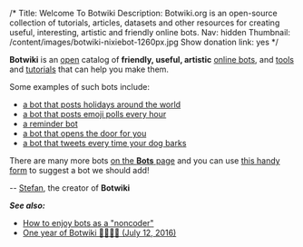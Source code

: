 /*
Title: Welcome To Botwiki
Description: Botwiki.org is an open-source collection of tutorials, articles, datasets and other resources for creating useful, interesting, artistic and friendly online bots.
Nav: hidden
Thumbnail: /content/images/botwiki-nixiebot-1260px.jpg
Show donation link: yes
*/

**Botwiki** is an [open](https://github.com/botwiki/botwiki.org) catalog of **friendly, useful, artistic** [online bots](/bots/), and [tools](/resources/) and [tutorials](/tutorials/) that can help you make them.

Some examples of such bots include:

- [a bot that posts holidays around the world](bots/twitterbots/holidaybot4000)
- [a bot that posts emoji polls every hour](bots/twitterbots/emoji__polls)
- [a reminder bot](bots/twitterbots/mnemosynetron)
- [a bot that opens the door for you](bots/slackbots/doorbell-server)
- [a bot that tweets every time your dog barks](bots/twitterbots/OliverBarkBark)

There are many more bots [on the **Bots** page](bots/) and you can use [this handy form](https://botwiki.org/submit-your-bot) to suggest a bot we should add!

-- [Stefan](/about/team#stefan), the creator of **Botwiki**

***See also:***

- [How to enjoy bots as a "noncoder"](/articles/how-to-enjoy-bots-as-a-noncoder)
- [One year of Botwiki 🤖🎂👏🎉 (July 12, 2016)](https://fourtonfish.com/blog/2016-07-13-botwiki-one-year/) 
